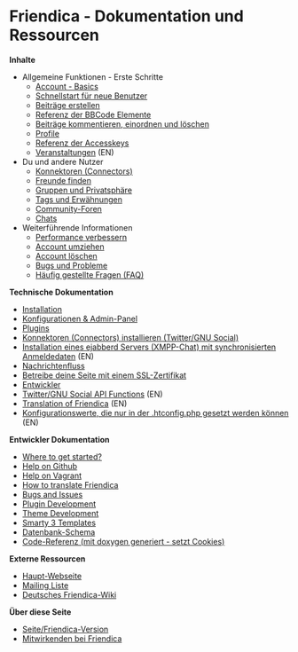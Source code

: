 Friendica - Dokumentation und Ressourcen
=====================================

**Inhalte**

* Allgemeine Funktionen - Erste Schritte
	* [Account - Basics](help/Account-Basics)
	* [Schnellstart für neue Benutzer](help/Quick-Start-guide)
	* [Beiträge erstellen](help/Text_editor)
	* [Referenz der BBCode Elemente](help/BBCode)
	* [Beiträge kommentieren, einordnen und löschen](help/Text_comment)
	* [Profile](help/Profiles)
	* [Referenz der Accesskeys](help/Accesskeys)
    * [Veranstaltungen](help/events) (EN)
* Du und andere Nutzer
	* [Konnektoren (Connectors)](help/Connectors)
	* [Freunde finden](help/Making-Friends)
	* [Gruppen und Privatsphäre](help/Groups-and-Privacy)
	* [Tags und Erwähnungen](help/Tags-and-Mentions)
	* [Community-Foren](help/Forums)
	* [Chats](help/Chats)
* Weiterführende Informationen
	* [Performance verbessern](help/Improve-Performance)
	* [Account umziehen](help/Move-Account)
	* [Account löschen](help/Remove-Account)
	* [Bugs und Probleme](help/Bugs-and-Issues)
	* [Häufig gestellte Fragen (FAQ)](help/FAQ)
 	
**Technische Dokumentation**

* [Installation](help/Install)
* [Konfigurationen & Admin-Panel](help/Settings)
* [Plugins](help/Plugins)
* [Konnektoren (Connectors) installieren (Twitter/GNU Social)](help/Installing-Connectors)
* [Installation eines ejabberd Servers (XMPP-Chat) mit synchronisierten Anmeldedaten](help/install-ejabberd) (EN)
* [Nachrichtenfluss](help/Message-Flow)
* [Betreibe deine Seite mit einem SSL-Zertifikat](help/SSL)
* [Entwickler](help/Developers)
* [Twitter/GNU Social API Functions](help/api) (EN)
* [Translation of Friendica](help/translations) (EN)
* [Konfigurationswerte, die nur in der .htconfig.php gesetzt werden können](help/htconfig) (EN)

**Entwickler Dokumentation**

* [Where to get started?](help/Developers-Intro)
* [Help on Github](help/Github)
* [Help on Vagrant](help/Vagrant)
* [How to translate Friendica](help/translations)
* [Bugs and Issues](help/Bugs-and-Issues)
* [Plugin Development](help/Plugins)
* [Theme Development](help/themes)
* [Smarty 3 Templates](help/smarty3-templates)
* [Datenbank-Schema](help/database)
* [Code-Referenz (mit doxygen generiert - setzt Cookies)](doc/html/)

**Externe Ressourcen**

* [Haupt-Webseite](http://friendica.com)
* [Mailing Liste](http://librelist.com/browser/friendica/)
* [Deutsches Friendica-Wiki](http://wiki.toktan.org/doku.php)

**Über diese Seite**

* [Seite/Friendica-Version](friendica)
* [Mitwirkenden bei Friendica](credits)

